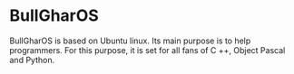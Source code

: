# BullGharOS

BullGharOS is based on Ubuntu linux. Its main purpose is to help programmers. For this purpose, it is set for all fans of C ++, Object Pascal and Python.